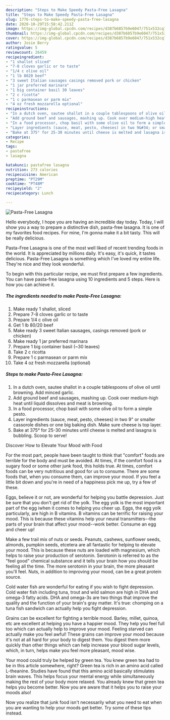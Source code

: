 ```yaml
---
description: "Steps to Make Speedy Pasta-Free Lasagna"
title: "Steps to Make Speedy Pasta-Free Lasagna"
slug: 1776-steps-to-make-speedy-pasta-free-lasagna
date: 2020-10-29T15:58:42.211Z
image: https://img-global.cpcdn.com/recipes/d387b6857b9e6047/751x532cq70/pasta-free-lasagna-recipe-main-photo.jpg
thumbnail: https://img-global.cpcdn.com/recipes/d387b6857b9e6047/751x532cq70/pasta-free-lasagna-recipe-main-photo.jpg
cover: https://img-global.cpcdn.com/recipes/d387b6857b9e6047/751x532cq70/pasta-free-lasagna-recipe-main-photo.jpg
author: Josie Berry
ratingvalue: 5
reviewcount: 26459
recipeingredient:
- "1 shallot sliced"
- "7-8 cloves garlic or to taste"
- "1/4 c olive oil"
- "1 lb 8020 beef"
- "3 sweet Italian sausages casings removed pork or chicken"
- "1 jar preferred marinara"
- "1 big container basil 30 leaves"
- "2 c ricotta"
- "1 c parmasean or parm mix"
- "4 oz fresh mozzarella optional"
recipeinstructions:
- "In a dutch oven, sautee shallot in a couple tablespoons of olive oil until browning. Add minced garlic."
- "Add ground beef and sausages, mashing up. Cook over medium-high heat until liquid dissolves and meat is browning."
- "In a food processor, chop basil with some olive oil to form a simple pesto."
- "Layer ingredients (sauce, meat, pesto, cheeses) in two 9&#34; or smaller cassorole dishes or one big baking dish. Make sure cheese is top layer."
- "Bake at 375° for 25-30 minutes until cheese is melted and lasagna is bubbling. Scoop to serve!"
categories:
- Recipe
tags:
- pastafree
- lasagna

katakunci: pastafree lasagna 
nutrition: 273 calories
recipecuisine: American
preptime: "PT29M"
cooktime: "PT48M"
recipeyield: "2"
recipecategory: Lunch

---
```



![Pasta-Free Lasagna](https://img-global.cpcdn.com/recipes/d387b6857b9e6047/751x532cq70/pasta-free-lasagna-recipe-main-photo.jpg)

Hello everybody, I hope you are having an incredible day today. Today, I will show you a way to prepare a distinctive dish, pasta-free lasagna. It is one of my favorites food recipes. For mine, I'm gonna make it a bit tasty. This will be really delicious.



Pasta-Free Lasagna is one of the most well liked of recent trending foods in the world. It is appreciated by millions daily. It's easy, it's quick, it tastes delicious. Pasta-Free Lasagna is something which I've loved my entire life. They're nice and they look wonderful.


To begin with this particular recipe, we must first prepare a few ingredients. You can have pasta-free lasagna using 10 ingredients and 5 steps. Here is how you can achieve it.

<!--inarticleads1-->

##### The ingredients needed to make Pasta-Free Lasagna:

1. Make ready 1 shallot, sliced
1. Prepare 7-8 cloves garlic or to taste
1. Prepare 1/4 c olive oil
1. Get 1 lb 80/20 beef
1. Make ready 3 sweet Italian sausages, casings removed (pork or chicken)
1. Make ready 1 jar preferred marinara
1. Prepare 1 big container basil (~30 leaves)
1. Take 2 c ricotta
1. Prepare 1 c parmasean or parm mix
1. Take 4 oz fresh mozzarella (optional)




<!--inarticleads2-->

##### Steps to make Pasta-Free Lasagna:

1. In a dutch oven, sautee shallot in a couple tablespoons of olive oil until browning. Add minced garlic.
1. Add ground beef and sausages, mashing up. Cook over medium-high heat until liquid dissolves and meat is browning.
1. In a food processor, chop basil with some olive oil to form a simple pesto.
1. Layer ingredients (sauce, meat, pesto, cheeses) in two 9&#34; or smaller cassorole dishes or one big baking dish. Make sure cheese is top layer.
1. Bake at 375° for 25-30 minutes until cheese is melted and lasagna is bubbling. Scoop to serve!




Discover How to Elevate Your Mood with Food


For the most part, people have been taught to think that "comfort" foods are terrible for the body and must be avoided. At times, if the comfort food is a sugary food or some other junk food, this holds true. At times, comfort foods can be very nutritious and good for us to consume. There are some foods that, when you consume them, can improve your mood. If you feel a little bit down and you're in need of a happiness pick me up, try a few of these.

Eggs, believe it or not, are wonderful for helping you battle depression. Just be sure that you don't get rid of the yolk. The egg yolk is the most important part of the egg iwhen it comes to helping you cheer up. Eggs, the egg yolk particularly, are high in B vitamins. B vitamins can be terrific for raising your mood. This is because these vitamins help your neural transmitters--the parts of your brain that affect your mood--work better. Consume an egg and cheer up!

Make a few trail mix of nuts or seeds. Peanuts, cashews, sunflower seeds, almonds, pumpkin seeds, etcetera are all fantastic for helping to elevate your mood. This is because these nuts are loaded with magnesium, which helps to raise your production of serotonin. Serotonin is referred to as the "feel good" chemical substance and it tells your brain how you should be feeling all the time. The more serotonin in your brain, the more pleasant you'll feel. Nuts, in addition to improving your mood, can be a great protein source.

Cold water fish are wonderful for eating if you wish to fight depression. Cold water fish including tuna, trout and wild salmon are high in DHA and omega-3 fatty acids. DHA and omega-3s are two things that improve the quality and the function of your brain's gray matter. It's true: chomping on a tuna fish sandwich can actually help you fight depression. 

Grains can be excellent for fighting a terrible mood. Barley, millet, quinoa, etc are excellent at helping you have a happier mood. They help you feel full too which can actually help to improve your mood. Feeling starved can actually make you feel awful! These grains can improve your mood because it's not at all hard for your body to digest them. You digest them more quickly than other things which can help increase your blood sugar levels, which, in turn, helps make you feel more pleasant, mood wise.

Your mood could truly be helped by green tea. You knew green tea had to be in this article somewhere, right? Green tea is rich in an amino acid called L-theanine. Studies have found that this amino acid basically stimulates brain waves. This helps focus your mental energy while simultaneously making the rest of your body more relaxed. You already knew that green tea helps you become better. Now you are aware that it helps you to raise your moods also!

Now you realize that junk food isn't necessarily what you need to eat when you are wanting to help your moods get better. Try  some  of  these  tips  instead.

